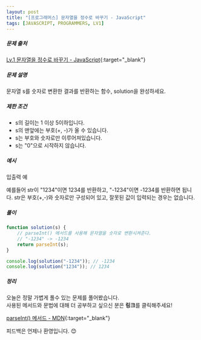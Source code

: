 ```yaml
---
layout: post
title: "[프로그래머스] 문자열을 정수로 바꾸기 - JavaScript"
tags: [JAVASCRIPT, PROGRAMMERS, LV1]
---
```

##### 문제 출처
[Lv.1 문자열을 정수로 바꾸기 - JavaScript](https://programmers.co.kr/learn/courses/30/lessons/12925?language=javascript){:target="_blank"}

##### 문제 설명
문자열 s를 숫자로 변환한 결과를 반환하는 함수, solution을 완성하세요.

##### 제한 조건
* s의 길이는 1 이상 5이하입니다.
* s의 맨앞에는 부호(+, -)가 올 수 있습니다.
* s는 부호와 숫자로만 이루어져있습니다.
* s는 "0"으로 시작하지 않습니다.

##### 예시
입출력 예

예를들어 str이 "1234"이면 1234를 반환하고, "-1234"이면 -1234를 반환하면 됩니다.
str은 부호(+,-)와 숫자로만 구성되어 있고, 잘못된 값이 입력되는 경우는 없습니다.

##### 풀이
```javascript
function solution(s) {
    // parseInt() 메서드를 사용해 문자열을 숫자로 변환시켜준다.
    // "-1234" -> -1234
    return parseInt(s);
}

console.log(solution("-1234")); // -1234
console.log(solution("1234")); // 1234
```

##### 정리
오늘은 정말 가볍게 풀수 있는 문제를 풀어봤습니다.<br />
사용된 메서드와 문법에 대해 더 공부하고 싶으신 분은 **링크**를 클릭해주세요!

[parseInt() 메서드 - MDN](https://developer.mozilla.org/ko/docs/Web/JavaScript/Reference/Global_Objects/parseInt){:target="_blank"}

피드백은 언제나 환영입니다. 😊